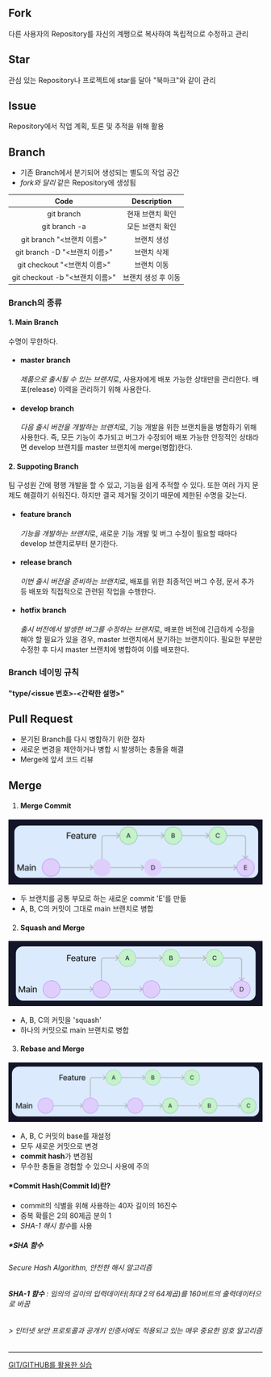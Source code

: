 ## Fork
다른 사용자의 Repository를 자신의 계쩡으로 복사하여 독립적으로 수정하고 관리

## Star
관심 있는 Repository나 프로젝트에 star를 달아 "북마크"와 같이 관리

## Issue
Repository에서 작업 계획, 토론 및 추적을 위해 활용

## Branch
+ 기존 Branch에서 분기되어 생성되는 별도의 작업 공간
+ *fork와 달리* 같은 Repository에 생성됨

|Code|Description|
|:--:|:--:|
|git branch|현재 브랜치 확인|
|git branch -a|모든 브랜치 확인|
|git branch "<브랜치 이름>"|브랜치 생성|
|git branch -D "<브랜치 이름>"|브랜치 삭제|
|git checkout "<브랜치 이름>"|브랜치 이동|
|git checkout -b "<브랜치 이름>"|브랜치 생성 후 이동|

### Branch의 종류
#### 1. Main Branch
수명이 무한하다.
+ #### master branch
  *제품으로 출시될 수 있는 브랜치*로,
  사용자에게 배포 가능한 상태만을 관리한다. 배포(release) 이력을 관리하기 위해 사용한다.
+ #### develop branch
  *다음 출시 버전을 개발하는 브랜치*로, 기능 개발을 위한 브랜치들을 병합하기 위해 사용한다. 즉, 모든 기능이 추가되고 버그가 수정되어 배포 가능한 안정적인 상태라면 develop 브랜치를 master 브랜치에 merge(병합)한다.
#### 2. Suppoting Branch
팀 구성원 간에 평행 개발을 할 수 있고, 기능을 쉽게 추적할 수 있다. 또한 여러 가지 문제도 해결하기 쉬워진다. 하지만 결국 제거될 것이기 때문에 제한된 수명을 갖는다.
+ #### feature branch
  *기능을 개발하는 브랜치*로, 새로운 기능 개발 및 버그 수정이 필요할 때마다 develop 브랜치로부터 분기한다.
+ #### release branch
  *이번 출시 버전을 준비하는 브랜치*로, 배포를 위한 최종적인 버그 수정, 문서 추가 등 배포와 직접적으로 관련된 작업을 수행한다.
+ #### hotfix branch
  *출시 버전에서 발생한 버그를 수정하는 브랜치*로, 배포한 버전에 긴급하게 수정을 해야 할 필요가 있을 경우, master 브랜치에서 분기하는 브랜치이다. 필요한 부분만 수정한 후 다시 master 브랜치에 병합하여 이를 배포한다.

### Branch 네이밍 규칙
#### "type/<issue 번호>-<간략한 설명>"

## Pull Request
+ 분기된 Branch를 다시 병합하기 위한 절차
+ 새로운 변경을 제안하거나 병합 시 발생하는 충돌을 해결
+ Merge에 앞서 코드 리뷰

## Merge
1. #### Merge Commit
![Merge Commit](<merge commit.png>)
+ 두 브랜치를 공통 부모로 하는 새로운 commit 'E'를 만듦
+ A, B, C의 커밋이 그대로 main 브랜치로 병합

2. #### Squash and Merge
![Squash and Merge](<squash and merge.png>)
+ A, B, C의 커밋을 'squash'
+ 하나의 커밋으로 main 브랜치로 병합
  
3. #### Rebase and Merge
![Rebase and Merge](<rebase and merge.png>)
+ A, B, C 커밋의 base를 재설정
+ 모두 새로운 커밋으로 변경
+ **commit hash**가 변경됨
+ 무수한 충돌을 경험할 수 있으니 사용에 주의

#### *Commit Hash(Commit Id)란?
+ commit의 식별을 위해 사용하는 40자 길이의 16진수
+ 중복 확률은 2의 80제곱 분의 1
+ *SHA-1 해시 함수*를 사용
  
##### *SHA 함수
###### Secure Hash Algorithm, 안전한 해시 알고리즘
###### **SHA-1 함수** : 임의의 길이의 입력데이터(최대 2의 64제곱)를 160비트의 출력데이터으로 바꿈
###### > 인터넷 보안 프로토콜과 공개키 인증서에도 적용되고 있는 매우 중요한 암호 알고리즘

___
[GIT/GITHUB를 활용한 실습](https://github.com/pm0512/2024-1-Beginner-Study/pull/2)
